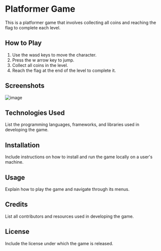 # Platformer Game

This is a platformer game that involves collecting all coins and reaching the flag to complete each level.

## How to Play

1. Use the wasd keys to move the character.
2. Press the w arrow key to jump.
3. Collect all coins in the level.
4. Reach the flag at the end of the level to complete it.

## Screenshots

![image](https://user-images.githubusercontent.com/22949648/225898809-38301269-f644-40fc-821e-9366c3b5772c.png)

## Technologies Used

List the programming languages, frameworks, and libraries used in developing the game.

## Installation

Include instructions on how to install and run the game locally on a user's machine.

## Usage

Explain how to play the game and navigate through its menus.

## Credits

List all contributors and resources used in developing the game.

## License

Include the license under which the game is released.
